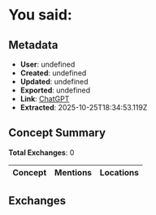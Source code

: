 # **You said:**

## Metadata

- **User**: undefined
- **Created**: undefined
- **Updated**: undefined
- **Exported**: undefined
- **Link**: [ChatGPT](undefined)
- **Extracted**: 2025-10-25T18:34:53.119Z

## Concept Summary

**Total Exchanges**: 0

| Concept | Mentions | Locations |
|---------|----------|----------|

## Exchanges

